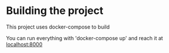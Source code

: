 # Building the project

This project uses docker-compose to build

You can run everything with 'docker-compose up' and reach it at [localhost:8000](http://localhost:8000)
